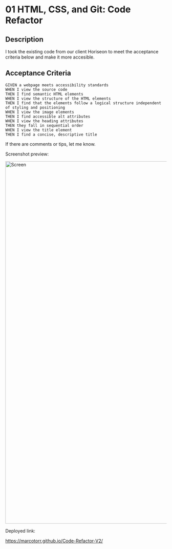 # 01 HTML, CSS, and Git: Code Refactor

## Description

I took the existing code from our client Horiseon to meet the acceptance criteria below and make it more accesible.

## Acceptance Criteria

```
GIVEN a webpage meets accessibility standards
WHEN I view the source code
THEN I find semantic HTML elements
WHEN I view the structure of the HTML elements
THEN I find that the elements follow a logical structure independent of styling and positioning
WHEN I view the image elements
THEN I find accessible alt attributes
WHEN I view the heading attributes
THEN they fall in sequential order
WHEN I view the title element
THEN I find a concise, descriptive title
```

If there are comments or tips, let me know.

Screenshot preview:

<img width="1129" alt="Screen" src="https://user-images.githubusercontent.com/86257147/125140655-9efef980-e0d8-11eb-8e02-da660394e3fc.png">

Deployed link:

https://marcotorr.github.io/Code-Refactor-V2/

